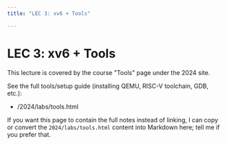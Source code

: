 ```yaml
---
title: "LEC 3: xv6 + Tools"

---
```


# LEC 3: xv6 + Tools

This lecture is covered by the course "Tools" page under the 2024 site.

See the full tools/setup guide (installing QEMU, RISC-V toolchain, GDB, etc.):

- /2024/labs/tools.html

If you want this page to contain the full notes instead of linking, I can
copy or convert the `2024/labs/tools.html` content into Markdown here; tell me if
you prefer that.
